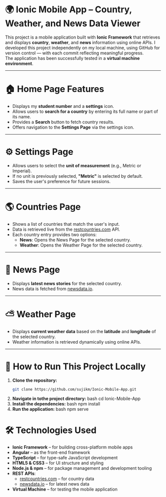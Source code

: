 # 🌍 Ionic Mobile App – Country, Weather, and News Data Viewer

This project is a mobile application built with **Ionic Framework** that retrieves and displays **country**, **weather**, and **news** information using online APIs. I developed this project independently on my local machine, using GitHub for version control — with each commit reflecting meaningful progress.  
The application has been successfully tested in a **virtual machine environment**.

---

# 🏠 Home Page Features
- Displays my **student number** and a **settings** icon.
- Allows users to **search for a country** by entering its full name or part of its name.
- Provides a **Search** button to fetch country results.
- Offers navigation to the **Settings Page** via the settings icon.

---

# ⚙️ Settings Page
- Allows users to select the **unit of measurement** (e.g., Metric or Imperial).
- If no unit is previously selected, **"Metric"** is selected by default.
- Saves the user's preference for future sessions.

---

# 🌎 Countries Page
- Shows a list of countries that match the user's input.
- Data is retrieved live from the [restcountries.com](https://restcountries.com/) API.
- Each country entry provides two options:
  - **News**: Opens the News Page for the selected country.
  - **Weather**: Opens the Weather Page for the selected country.

---

# 📰 News Page
- Displays **latest news stories** for the selected country.
- News data is fetched from [newsdata.io](https://newsdata.io/).

---

# ⛅ Weather Page
- Displays **current weather data** based on the **latitude** and **longitude** of the selected country.
- Weather information is retrieved dynamically using online APIs.

--- 

# 🚀 How to Run This Project Locally

1. **Clone the repository:**
   ```bash
   git clone https://github.com/sujikm/Ionic-Mobile-App.git
2. **Navigate in tothe project directory:**
   bash
   cd Ionic-Mobile-App
3. **Install the dependencies:**
   bash
    npm install
4. **Run the application:**
   bash
  npm serve
# 🛠️ Technologies Used

- **Ionic Framework** – for building cross-platform mobile apps  
- **Angular** – as the front-end framework  
- **TypeScript** – for type-safe JavaScript development  
- **HTML5 & CSS3** – for UI structure and styling  
- **Node.js & npm** – for package management and development tooling  
- **REST APIs**:
  - [restcountries.com](https://restcountries.com/) – for country data  
  - [newsdata.io](https://newsdata.io/) – for latest news data  
- **Virtual Machine** – for testing the mobile application  
